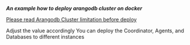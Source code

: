
***An example how to deploy arangodb cluster on docker***

[Please read Arangodb Cluster limitation before deploy](https://docs.arangodb.com/3.11/deploy/deployment/single-instance-vs-cluster/)

Adjust the value accordingly
You can deploy the Coordinator, Agents, and Databases to different instances

